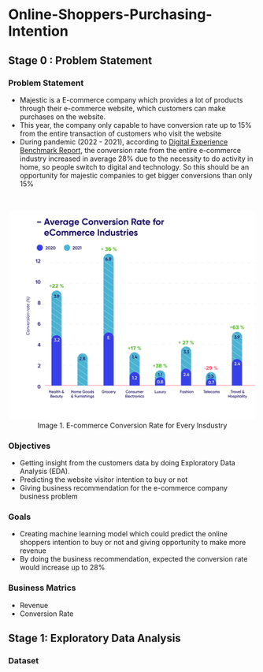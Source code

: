 # Online-Shoppers-Purchasing-Intention
## Stage 0 : Problem  Statement
### Problem Statement
- Majestic is a E-commerce company which provides a lot of products through their e-commerce website, which customers can make purchases on the website.
- This year, the company only capable to have conversion rate up to 15% from the entire transaction of customers who visit the website
- During pandemic (2022 - 2021), according to [Digital Experience Benchmark Report](https://contentsquare.com/blog/ecommerce-conversion-rate/), the conversion rate from the entire e-commerce industry increased in average 28% due to the necessity to do activity in home, so people switch to digital and technology. So this should be an opportunity for majestic companies to get bigger conversions than only 15%
<br>

<p align="center">
  <kbd><img src="Images/E-commerce Conversion Rate.png" width=500px></kbd><br>
  Image 1. E-commerce Conversion Rate for Every Insdustry
  </p>
  
### Objectives
- Getting insight from the customers data by doing Exploratory Data Analysis (EDA).
- Predicting the website visitor intention to buy or not
- Giving business recommendation for the e-commerce company business problem

### Goals
- Creating machine learning model which could predict the online shoppers intention to buy or not and giving opportunity to make more revenue
- By doing the business recommendation, expected the conversion rate would increase up to 28%

### Business Matrics
- Revenue
- Conversion Rate

## Stage 1: Exploratory Data Analysis
### Dataset
